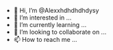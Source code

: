 - 👋 Hi, I’m @Alexxhdhdhdhdysy
- 👀 I’m interested in ...
- 🌱 I’m currently learning ...
- 💞️ I’m looking to collaborate on ...
- 📫 How to reach me ...

<!---
Alexxhdhdhdhdysy/Alexxhdhdhdhdysy is a ✨ special ✨ repository because its `README.md` (this file) appears on your GitHub profile.
You can click the Preview link to take a look at your changes.
--->
